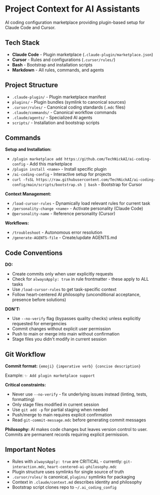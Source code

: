 # Project Context for AI Assistants

AI coding configuration marketplace providing plugin-based setup for Claude Code and Cursor.

## Tech Stack

- **Claude Code** - Plugin marketplace (`.claude-plugin/marketplace.json`)
- **Cursor** - Rules and configurations (`.cursor/rules/`)
- **Bash** - Bootstrap and installation scripts
- **Markdown** - All rules, commands, and agents

## Project Structure

- `.claude-plugin/` - Plugin marketplace manifest
- `plugins/` - Plugin bundles (symlink to canonical sources)
- `.cursor/rules/` - Canonical coding standards (`.mdc` files)
- `.claude/commands/` - Canonical workflow commands
- `.claude/agents/` - Specialized AI agents
- `scripts/` - Installation and bootstrap scripts

## Commands

**Setup and Installation:**
- `/plugin marketplace add https://github.com/TechNickAI/ai-coding-config` - Add this marketplace
- `/plugin install <name>` - Install specific plugin
- `/ai-coding-config` - Interactive setup for projects
- `curl -fsSL https://raw.githubusercontent.com/TechNickAI/ai-coding-config/main/scripts/bootstrap.sh | bash` - Bootstrap for Cursor

**Context Management:**
- `/load-cursor-rules` - Dynamically load relevant rules for current task
- `/personality-change <name>` - Activate personality (Claude Code)
- `@personality-name` - Reference personality (Cursor)

**Workflows:**
- `/troubleshoot` - Autonomous error resolution
- `/generate-AGENTS-file` - Create/update AGENTS.md

## Code Conventions

**DO:**
- Create commits only when user explicitly requests
- Check for `alwaysApply: true` in rule frontmatter - these apply to ALL tasks
- Use `/load-cursor-rules` to get task-specific context
- Follow heart-centered AI philosophy (unconditional acceptance, presence before solutions)

**DON'T:**
- Use `--no-verify` flag (bypasses quality checks) unless explicitly requested for emergencies
- Commit changes without explicit user permission
- Push to main or merge into main without confirmation
- Stage files you didn't modify in current session

## Git Workflow

**Commit format:** `{emoji} {imperative verb} {concise description}`

Example: `✨ Add plugin marketplace support`

**Critical constraints:**
- Never use `--no-verify` - fix underlying issues instead (linting, tests, formatting)
- Only stage files modified in current session
- Use `git add -p` for partial staging when needed
- Push/merge to main requires explicit confirmation
- Read `git-commit-message.mdc` before generating commit messages

**Philosophy:** AI makes code changes but leaves version control to user. Commits are permanent records requiring explicit permission.

## Important Notes

- Rules with `alwaysApply: true` are CRITICAL - currently: `git-interaction.mdc`, `heart-centered-ai-philosophy.mdc`
- Plugin structure uses symlinks for single source of truth
- `.cursor/rules/` is canonical, `plugins/` symlinks for packaging
- Context in `.claude/context.md` describes identity and philosophy
- Bootstrap script clones repo to `~/.ai_coding_config`
